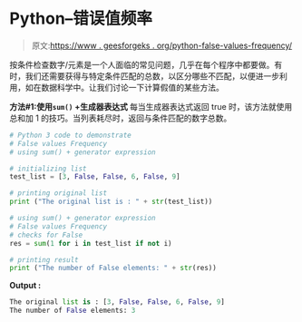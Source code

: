 # Python–错误值频率

> 原文:[https://www . geesforgeks . org/python-false-values-frequency/](https://www.geeksforgeeks.org/python-false-values-frequency/)

按条件检查数字/元素是一个人面临的常见问题，几乎在每个程序中都要做。有时，我们还需要获得与特定条件匹配的总数，以区分哪些不匹配，以便进一步利用，如在数据科学中。让我们讨论一下计算假值的某些方法。

**方法#1:使用`sum()` +生成器表达式**
每当生成器表达式返回 true 时，该方法就使用总和加 1 的技巧。当列表耗尽时，返回与条件匹配的数字总数。

```py
# Python 3 code to demonstrate 
# False values Frequency
# using sum() + generator expression 

# initializing list 
test_list = [3, False, False, 6, False, 9] 

# printing original list 
print ("The original list is : " + str(test_list)) 

# using sum() + generator expression 
# False values Frequency
# checks for False
res = sum(1 for i in test_list if not i) 

# printing result 
print ("The number of False elements: " + str(res)) 
```

**Output :**

```py
The original list is : [3, False, False, 6, False, 9]
The number of False elements: 3

```